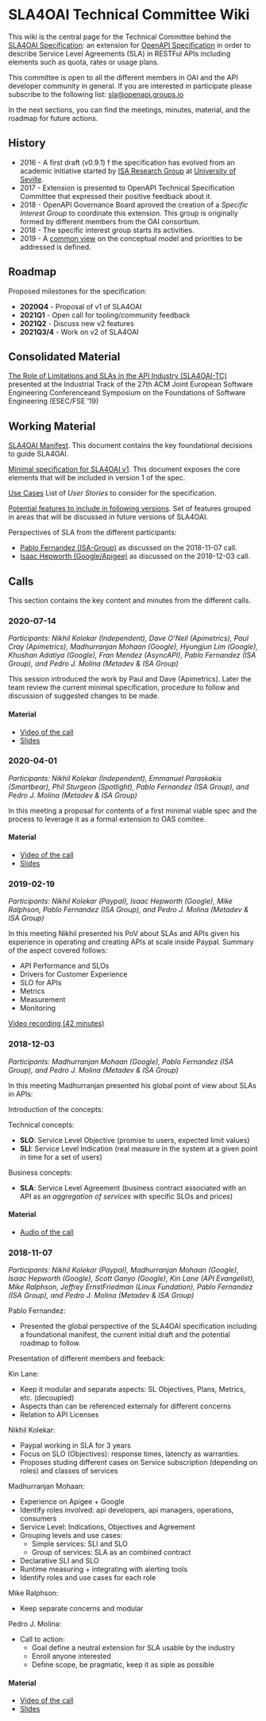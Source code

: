 # SLA4OAI Technical Committee Wiki

This wiki is the central page for the Technical Committee behind the [SLA4OAI Specification](https://github.com/isa-group/SLA4OAI-Specification): an extension for [OpenAPI Specification](https://github.com/OAI/OpenAPI-Specification) in order to describe Service Level Agreements (SLA) in RESTFul APIs including elements such as quota, rates or usage plans.

This committee is open to all the different members in OAI and the API developer community in general. If you are interested in participate please subscribe to the following list: [sla@openapi.groups.io](https://openapi.groups.io/g/sla)

In the next sections, you can find the meetings, minutes, material, and the roadmap for future actions. 

## History

 - 2016 - A first draft (v0.9.1) f the specification has evolved from an academic initiative started by [ISA Research Group](http://www.isa.us.es) at [University of Seville](http://www.us.es).
 - 2017 - Extension is presented to OpenAPI Technical Specification Committee that expressed their positive feedback about it. 
 - 2018 - OpenAPI Governance Board aproved the creation of a *Specific Interest Group* to coordinate this extension. This group is originally formed by different members from the OAI consortium.
 - 2018 - The specific interest group starts its activities.
 - 2019 - A [common view](docs/2019_ESEC_FSE_IndustryTrack_The_role_of_SLAs_in_the_API_industry.pdf) on the conceptual model and priorities to be addressed is defined.
 
## Roadmap

Proposed milestones for the specification:
 - **2020Q4** - Proposal of v1 of SLA4OAI
 - **2021Q1** - Open call for tooling/community feedback
 - **2021Q2** - Discuss new v2 features
 - **2021Q3/4** - Work on v2 of SLA4OAI

## Consolidated Material

[The Role of Limitations and SLAs in the API Industry (SLA4OAI-TC)](docs/2019_ESEC_FSE_IndustryTrack_The_role_of_SLAs_in_the_API_industry.pdf) presented at the Industrial Track of the 27th ACM Joint European Software Engineering Conferenceand Symposium on the Foundations of Software Engineering (ESEC/FSE ’19)

## Working Material
[SLA4OAI Manifest](./Manifest.md). This document contains the key foundational decisions to guide SLA4OAI.

[Minimal specification for SLA4OAI v1](FirstMinimalSpecification.md). This document exposes the core elements that will be included in version 1 of the spec.

[Use Cases](UseCases.md) List of *User Stories* to consider for the specification.

[Potential features to include in following versions](PotentialFeatures.md). Set of features grouped in areas that will be discussed in future versions of SLA4OAI.

Perspectives of SLA from the different participants: 
- [Pablo Fernandez (ISA-Group)](https://drive.google.com/open?id=1sBjd8FR4zVqF5wYBzvnWrpncCmO2AJv1) as discussed on the 2018-11-07 call.
- [Isaac Hepworth (Google/Apigee)](docs/API%20Service%20Levels%20and%20OpenAPI.pdf) as discussed on the 2018-12-03 call.

## Calls
This section contains the key content and minutes from the different calls.

### 2020-07-14
*Participants:  Nikhil Kolekar (Independent), 	Dave O'Neil (Apimetrics), Paul Cray (Apimetrics), Madhurranjan Mohaan (Google), Hyungjun Lim  (Google), Khushan Adatiya (Google), Fran Mendez (AsyncAPI), Pablo Fernandez (ISA Group), and Pedro J. Molina (Metadev & ISA Group)*

This session introduced the work by Paul and Dave (Apimetrics). Later the team review the current minimal specification, procedure to follow and discussion of suggested changes to be made.

#### Material
 - [Video of the call](https://drive.google.com/file/d/1asNfdVA9_bzzWEor3VlytQXngX1L9idF/view?usp=sharing)
 - [Slides](https://docs.google.com/presentation/d/1m0Bl_htl4UAo52DPEMGzlpkBrfwuy0LRxLNaOOpa1CQ/edit?usp=sharing)


### 2020-04-01
*Participants:  Nikhil Kolekar (Independent), Emmanuel Paraskakis (Smartbear), Phil Sturgeon (Spotlight), Pablo Fernandez (ISA Group), and Pedro J. Molina (Metadev & ISA Group)*

In this meeting a proposal for contents of a first minimal viable spec and the process to leverage it as a formal extension to OAS comitee.

#### Material
 - [Video of the call](https://drive.google.com/file/d/1IYhH1UlGa5z6uHI70VF_QpBEqYLqazOS/view?usp=sharing)
 - [Slides](https://drive.google.com/open?id=1tAkegexohOlW6-Sn-Q3q12kkg_5pPvsF06qeB7bIlns)


### 2019-02-19
*Participants:  Nikhil Kolekar (Paypal), Isaac Hepworth (Google), Mike Ralphson, Pablo Fernandez (ISA Group), and Pedro J. Molina (Metadev & ISA Group)*

In this meeting Nikhil presented his PoV about SLAs and APIs given his experience in operating and creating APIs at scale inside Paypal. Summary of the aspect covered follows:

- API Performance and SLOs
- Drivers for Customer Experience
- SLO for APIs
- Metrics
- Measurement
- Monitoring

[Video recording (42 minutes)](https://drive.google.com/open?id=1DR6z103Q1YU589euhz1BCcd8YXCWD5k1)


### 2018-12-03
*Participants: Madhurranjan Mohaan (Google), Pablo Fernandez (ISA Group), and Pedro J. Molina (Metadev & ISA Group)*

In this meeting Madhurranjan presented his global point of view about SLAs in APIs:

Introduction of the concepts:

Technical concepts:
- **SLO**: Service Level Objective (promise to users, expected limit values)
- **SLI**: Service Level Indication (real measure in the system at a given point in time for a set of users)

Business concepts:
- **SLA**: Service Level Agreement (business contract associated with an API as an *aggregation of services* with specific SLOs and prices)

#### Material
 - [Audio of the call](https://drive.google.com/open?id=17zDfDFmZw8IF_JhWtW7L2qWUofPEkguI)
 
### 2018-11-07
*Participants: Nikhil Kolekar (Paypal), Madhurranjan Mohaan (Google), Isaac Hepworth (Google), Scott Ganyo (Google), Kin Lane (API Evangelist), Mike Ralphson, Jeffrey ErnstFriedman (Linux Fundation), Pablo Fernandez (ISA Group), and Pedro J. Molina (Metadev & ISA Group)*

Pablo Fernandez:
- Presented the global perspective of the SLA4OAI specification including a foundational manifest, the current initial draft and the potential roadmap to follow. 

Presentation of different members and feeback:

Kin Lane: 
- Keep it modular and separate aspects: SL Objectives, Plans, Metrics, etc. (decoupled)
- Aspects than can be referenced externaly for different concerns
- Relation to API Licenses

Nikhil Kolekar:
- Paypal working in SLA for 3 years
- Focus on SLO (Objectives): response times, latencty as warranties.
- Proposes studing different cases on Service subscription (depending on roles) and classes of services

Madhurranjan Mohaan: 
- Experience on Apigee + Google
- Identify roles involved: api developers, api managers, operations, consumers
- Service Level: Indications, Objectives and Agreement
- Grouping levels and use cases:
    - Simple services: SLI and SLO
    - Group of services: SLA as an combined contract
- Declarative SLI and SLO
- Runtime measuring + integrating with alerting tools
- Identify roles and use cases for each role

Mike Ralphson:
- Keep separate concerns and modular

Pedro J. Molina:
- Call to action:
    - Goal define a neutral extension for SLA usable by the industry
    - Enroll anyone interested
    - Define scope, be pragmatic, keep it as siple as possible


#### Material
 - [Video of the call](https://drive.google.com/open?id=1R7TNYZQruRXmaIJuREls9lRslapptNFY)
 - [Slides](https://drive.google.com/open?id=1sBjd8FR4zVqF5wYBzvnWrpncCmO2AJv1)



